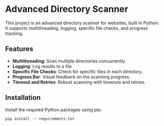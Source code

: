 # Advanced Directory Scanner

This project is an advanced directory scanner for websites, built in Python. It supports multithreading, logging, specific file checks, and progress tracking.

## Features

- **Multithreading**: Scan multiple directories concurrently.
- **Logging**: Log results to a file.
- **Specific File Checks**: Check for specific files in each directory.
- **Progress Bar**: Visual feedback on the scanning progress.
- **Timeout and Retries**: Robust scanning with timeouts and retries.

## Installation

Install the required Python packages using pip:

```bash
pip install -r requirements.txt
